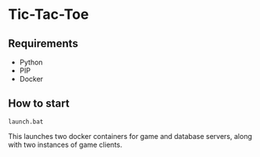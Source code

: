 # Tic-Tac-Toe

## Requirements
- Python
- PIP
- Docker

## How to start

```
launch.bat
```
This launches two docker containers for game and database servers, along with two instances of game clients.

